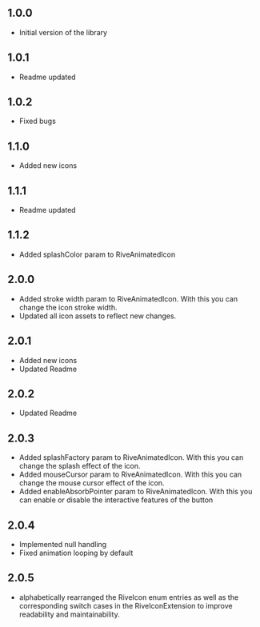 ## 1.0.0

* Initial version of the library

## 1.0.1

* Readme updated

## 1.0.2

* Fixed bugs

## 1.1.0

* Added new icons

## 1.1.1

* Readme updated

## 1.1.2

* Added splashColor param to RiveAnimatedIcon

## 2.0.0

* Added stroke width param to RiveAnimatedIcon. With this you can change the icon stroke width.
* Updated all icon assets to reflect new changes.

## 2.0.1

* Added new icons
* Updated Readme

## 2.0.2

* Updated Readme

## 2.0.3

* Added splashFactory param to RiveAnimatedIcon. With this you can change the splash effect of the icon.
* Added mouseCursor param to RiveAnimatedIcon. With this you can change the mouse cursor effect of the icon.
* Added enableAbsorbPointer param to RiveAnimatedIcon. With this you can enable or disable the interactive features of the button

## 2.0.4

* Implemented null handling
* Fixed animation looping by default

## 2.0.5

* alphabetically rearranged the RiveIcon enum entries as well as the corresponding switch cases in the RiveIconExtension to improve readability and maintainability.